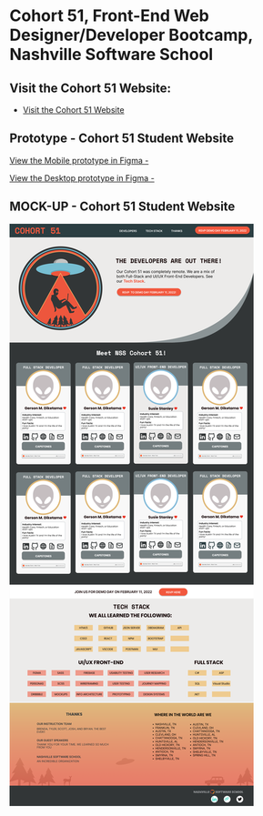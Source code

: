 # Cohort 51, Front-End Web Designer/Developer Bootcamp, Nashville Software School

## Visit the Cohort 51 Website:
* [Visit the Cohort 51 Website](https://nss-day-cohort-51.github.io/)

## Prototype - Cohort 51 Student Website

[View the Mobile prototype in Figma - ](https://www.figma.com/proto/5TqtET6dRZyc1YjqgODj0X/C-51-Prototype---Mobile?page-id=0%3A1&node-id=2%3A818&viewport=241%2C48%2C0.34&scaling=scale-down&starting-point-node-id=2%3A818) 

[View the Desktop prototype in Figma - ](https://www.figma.com/proto/RjPnJ4xrvjgEBBPvwayI9M/C-51-Prototype---Desktop?page-id=0%3A1&node-id=54%3A700&viewport=241%2C48%2C0.18&scaling=scale-down&starting-point-node-id=54%3A700&show-proto-sidebar=1)

## MOCK-UP - Cohort 51 Student Website

![Cohort 51 Student Website High-Fidelity Mock-Up](src/images/c51-mock-up.png)
